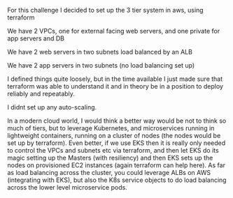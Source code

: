 For this challenge I decided to set up the 3 tier system in aws, using terraform

We have 2 VPCs, one for external facing web servers, and one private for app servers and DB

We have 2 web servers in two subnets load balanced by an ALB

We have 2 app servers in two subnets (no load balancing set up)

I defined things quite loosely, but in the time available I just made sure that terraform was able to understand it and in theory be in a position to deploy reliably and repeatably.

I didnt set up any auto-scaling.


In a modern cloud world, I would think a better way would be not to think so much of tiers, but to leverage Kubernetes, and microservices running in lightweight containers, running on a cluster of nodes (the nodes would be set up by terraform).  Even better, if we use EKS then it is really only needed to control the VPCs and subnets etc via terraform, and then let EKS do its magic setting up the Masters (with resiliency) and then EKS sets up the nodes on provisioned EC2 instances (again terraform can help here).  As far as load balancing across the cluster, you could leverage ALBs on AWS (integrating with EKS), but also the K8s service objects to do load balancing across the lower level microservice pods.
